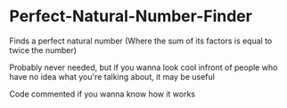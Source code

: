# Perfect-Natural-Number-Finder
Finds a perfect natural number (Where the sum of its factors is equal to twice the number)

Probably never needed, but if you wanna look cool infront of people who have no idea what you're talking about, it may be useful

Code commented if you wanna know how it works 
